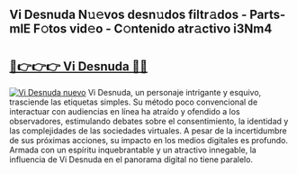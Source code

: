 ## Vi Desnuda N𝚞𝚎vos desn𝚞dos filtr𝚊dos - Parts-mlE F𝚘tos vid𝚎o - C𝚘ntenido atr𝚊ctivo i3Nm4

# <h2><a href="http://mbcn6c.tromn.icu/?c=Vi+Desnuda">🔗👉👉👉 Vi Desnuda 🔗🔗</a></h2>

[![Vi Desnuda nuevo](https://i.imgur.com/pEAQMta.gif)](http://mbcn6c.tromn.icu/?c=Vi+Desnuda)
Vi Desnuda, un personaje intrigante y esquivo, trasciende las etiquetas simples. Su método poco convencional de interactuar con audiencias en línea ha atraído y ofendido a los observadores, estimulando debates sobre el consentimiento, la identidad y las complejidades de las sociedades virtuales. A pesar de la incertidumbre de sus próximas acciones, su impacto en los medios digitales es profundo. Armada con un espíritu inquebrantable y un atractivo innegable, la influencia de Vi Desnuda en el panorama digital no tiene paralelo.
